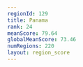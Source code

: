 ```yaml
---
regionId: 129
title: Panama
rank: 24
meanScore: 79.64
globalMeanScore: 73.46
numRegions: 220
layout: region_score
---
```

